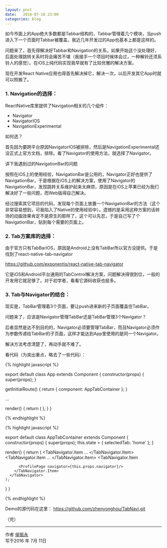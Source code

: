 ```yaml
---
layout: post
date:   2016-07-10 23:00
categories: blog
---
```


如今市面上的App绝大多数都是Tabbar结构的，Tabbar管理着几个模块，当push进入下一个页面时Tabbar被覆盖，我近几年开发过的App也基本上都是这样的。

问题来了，首先得解决好Tabbar和Navigation的关系，如果开始这个没处理好，后面处理跳转关系时将会痛苦不堪（我接手一个项目时候体会过，一种解铃还须系铃人的感觉）。在iOS上纯代码实现我早就有了比较优雅的解决方案。

现在开发React Native应用也得首先解决掉它，解决一次，以后开发其它App时就可以照搬了。


### 1. Navigation的选择：

ReactNative库里提供了Navigation相关的几个组件：
- Navigator
- NavigatorIOS
- NavigationExperimental

如何选？ 

首先因为要跨平台原因NavigatorIOS被排除，然后是NavigationExperimental还没正式上官方文档，排除。看了Navigator的使用方法，就选择了Navigator。

讲下我遇到过的NavigationBar的问题

按照在iOS上的使用经验，NavigationBar是公用的，Navigator正好也提供了NavigationBar，于是根据在iOS上的解决方案，使用了Navigator的NavigationBar，发现跳转关系维护起来太麻烦，原因是在iOS上苹果已经为我们解决好了一些问题，而Web版得自己解决。

经过搜索其它项目的代码，发现每个页面上放置一个NavigationBar的方法（这个非常容易想到，可我陷入了Native的使用经验中）。遗憾的是采用这种方案的话转场的动画效果肯定不是原生的那样了，这个可以先忍，于是自己写了个NavigationBar，贴到每个需要的页面上。


### 2. Tab方案库的选择：

由于官方只有TabBarIOS，原因是Android上没有TabBar所以官方没提供。于是找到了react-native-tab-navigator

https://github.com/exponentjs/react-native-tab-navigator

它是iOS和Android平台通用的TabControl解决方案，问题解决得很到位，一般的开发用它就足够了。对于初学者，看看它源码收获也挺多。


### 3. Tab与Navigator的结合：

现实是，TabBar管理着3个页面，要让push进来新的子页面覆盖住TabBar。

问题来了，应该是Navigator管理TabBar还是TabBar管理3个Navigator？

后者显然是达不到目的的，Navigator必须要管理TabBar，而且Navigator必须作为参数传递给TabBar的子页面，这样才能达到App里使用的是同一个Navigator。

解决方法考虑清楚了，再动手就不难了。

看代码（为突出重点，略去了一些代码）：

{% highlight javascript %}

export default class App extends Component {
  constructor(props) {
    super(props);
  }

  getInitialRoute() {
    return {
      component: AppTabContainer
    };
  }

  ...
  
  render() {
    return (
      <Navigator 
        initialRoute={this.getInitialRoute()}
        configureScene={this.configureScene}
        renderScene={this.renderScene}
      />
    );
  }
}

{% endhighlight %}


{% highlight javascript %}

export default class AppTabContainer extends Component {
  constructor(props) {
    super(props);
    this.state = {
      selectedTab: 'home'
    };
  }

  render() {
    return (
      <TabNavigator>
        <TabNavigator.Item
          ...
          <HomePage navigator={this.props.navigator}/>
        </TabNavigator.Item>
        <TabNavigator.Item
          ...
          <ProductPage navigator={this.props.navigator}/>
        </TabNavigator.Item>
        <TabNavigator.Item
          
          <ProfilePage navigator={this.props.navigator}/>
        </TabNavigator.Item>
      </TabNavigator>
    );
  }
}

{% endhighlight %}

Demo的源代码在这里：
https://github.com/zhenyonghou/TabNavi.git

（完）


------

作者 [侯振永][1]     
写于2016 年 7月 11日

[1]: https://zhenyonghou.github.io/